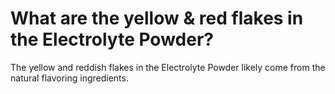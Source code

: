 # What are the yellow & red flakes in the Electrolyte Powder?

The yellow and reddish flakes in the Electrolyte Powder likely come from the natural flavoring ingredients.
